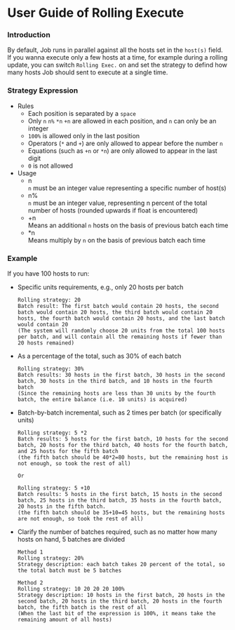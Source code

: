 # User Guide of Rolling Execute

### Introduction
By default, Job runs in parallel against all the hosts set in the `host(s)` field. If you wanna execute only a few hosts at a time, for example during a rolling update, you can switch `Rolling Exec.` on  and set the strategy to defind how many hosts Job should sent to execute at a single time.

### Strategy Expression
- Rules
	- Each position is separated by a `space`
	- Only `n` `n%` `*n` `+n` are allowed in each position, and `n` can only be an integer
	- `100%` is allowed only in the last position
	- Operators (`*` and `+`) are only allowed to appear before the number `n`
	- Equations (such as `+n` or `*n`) are only allowed to appear in the last digit
	- `0` is not allowed
- Usage
	- n   
  `n` must be an integer value representing a specific number of host(s)
	- n%   
  `n` must be an integer value, representing n percent of the total number of hosts (rounded upwards if float is encountered)
	- +n   
  Means an additional `n` hosts on the basis of previous batch each time
	- *n   
  Means multiply by `n` on the basis of previous batch each time

### Example
If you have 100 hosts to run:
- Specific units requirements, e.g., only 20 hosts per batch
	```
	Rolling strategy: 20
	Batch result: The first batch would contain 20 hosts, the second batch would contain 20 hosts, the third batch would contain 20 hosts, the fourth batch would contain 20 hosts, and the last batch would contain 20
	(The system will randomly choose 20 units from the total 100 hosts per batch, and will contain all the remaining hosts if fewer than 20 hosts remained)
	```
- As a percentage of the total, such as 30% of each batch
	```
	Rolling strategy: 30%
	Batch results: 30 hosts in the first batch, 30 hosts in the second batch, 30 hosts in the third batch, and 10 hosts in the fourth batch
	(Since the remaining hosts are less than 30 units by the fourth batch, the entire balance (i.e. 10 units) is acquired)
	```
- Batch-by-batch incremental, such as 2 times per batch (or specifically units)
  ```
  Rolling strategy: 5 *2
  Batch results: 5 hosts for the first batch, 10 hosts for the second batch, 20 hosts for the third batch, 40 hosts for the fourth batch, and 25 hosts for the fifth batch
  (the fifth batch should be 40*2=80 hosts, but the remaining host is not enough, so took the rest of all)
  
  Or
  
  Rolling strategy: 5 +10
  Batch results: 5 hosts in the first batch, 15 hosts in the second batch, 25 hosts in the third batch, 35 hosts in the fourth batch, 20 hosts in the fifth batch.
  (the fifth batch should be 35+10=45 hosts, but the remaining hosts are not enough, so took the rest of all)
  ```
- Clarify the number of batches required, such as no matter how many hosts on hand, 5 batches are divided
  ```
  Method 1
  Rolling strategy: 20%
  Strategy description: each batch takes 20 percent of the total, so the total batch must be 5 batches
	
  Method 2
  Rolling strategy: 10 20 20 20 100%
  Strategy description: 10 hosts in the first batch, 20 hosts in the second batch, 20 hosts in the third batch, 20 hosts in the fourth batch, the fifth batch is the rest of all
  (When the last bit of the expression is 100%, it means take the remaining amount of all hosts)
	```